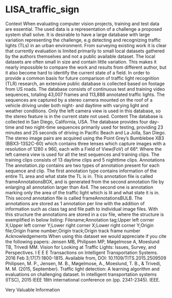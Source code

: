 # LISA_traffic_sign
Context When evaluating computer vision projects, training and test data are essential. The used data is a representation of a challenge a proposed system shall solve. It is desirable to have a large database with large variation representing the challenge, e.g detecting and recognizing traffic lights (TLs) in an urban environment. From surveying existing work it is clear that currently evaluation is limited primarily to small local datasets gathered by the authors themselves and not a public available dataset. The local datasets are often small in size and contain little variation. This makes it nearly impossible to compare the work and results from different author, but it also become hard to identify the current state of a field. In order to provide a common basis for future comparison of traffic light recognition (TLR) research, an extensive public database is collected based on footage from US roads. The database consists of continuous test and training video sequences, totaling 43,007 frames and 113,888 annotated traffic lights. The sequences are captured by a stereo camera mounted on the roof of a vehicle driving under both night- and daytime with varying light and weather conditions. Only the left camera view is used in this database, so the stereo feature is in the current state not used.  Content The database is collected in San Diego, California, USA. The database provides four day-time and two night-time sequences primarily used for testing, providing 23 minutes and 25 seconds of driving in Pacific Beach and La Jolla, San Diego. The stereo image pairs are acquired using the Point Grey’s Bumblebee XB3 (BBX3-13S2C-60) which contains three lenses which capture images with a resolution of 1280 x 960, each with a Field of View(FoV) of 66°. Where the left camera view is used for all the test sequences and training clips. The training clips consists of 13 daytime clips and 5 nighttime clips.  Annotations The annotation.zip contains are two types of annotation present for each sequence and clip. The first annotation type contains information of the entire TL area and what state the TL is in. This annotation file is called frameAnnotationsBOX, and is generated from the second annotation file by enlarging all annotation larger than 4x4. The second one is annotation marking only the area of the traffic light which is lit and what state it is in. This second annotation file is called frameAnnotationsBULB.  The annotations are stored as 1 annotation per line with the addition of information such as class tag and file path to individual image files. With this structure the annotations are stored in a csv file, where the structure is exemplified in below listing:  Filename;Annotation tag;Upper left corner X;Upper left corner Y;Lower right corner X;Lower right corner Y;Origin file;Origin frame number;Origin track;Origin track frame number  Acknowledgements When using this dataset we would appreciate if you cite the following papers:  Jensen MB, Philipsen MP, Møgelmose A, Moeslund TB, Trivedi MM. Vision for Looking at Traffic Lights: Issues, Survey, and Perspectives. I E E E Transactions on Intelligent Transportation Systems. 2016 Feb 3;17(7):1800-1815. Available from, DOI: 10.1109/TITS.2015.2509509  Philipsen, M. P., Jensen, M. B., Møgelmose, A., Moeslund, T. B., &amp; Trivedi, M. M. (2015, September). Traffic light detection: A learning algorithm and evaluations on challenging dataset. In intelligent transportation systems (ITSC), 2015 IEEE 18th international conference on (pp. 2341-2345). IEEE.

Very Valuable Information
